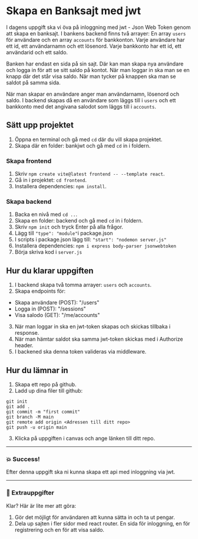 # Skapa en Banksajt med jwt

I dagens uppgift ska vi öva på inloggning med jwt - Json Web Token genom att
skapa en banksajt. I bankens backend finns två arrayer: En array `users` för användare
och en array `accounts` för bankkonton. Varje användare har ett id, ett användarnamn och ett
lösenord. Varje bankkonto har ett id, ett användarid och ett saldo.

Banken har endast en sida på sin sajt. Där kan man skapa nya användare och logga in
för att se sitt saldo på kontot. När man loggar in ska man se en knapp där det står
visa saldo. När man tycker på knappen ska man se saldot på samma sida.

När man skapar en användare anger man användarnamn, lösenord och saldo. I backend skapas
då en användare som läggs till i `users` och ett bankkonto med det angivana salodot som läggs till i `accounts`.

## Sätt upp projektet

1. Öppna en terminal och gå med `cd` där du vill skapa projektet.
2. Skapa där en folder: bankjwt och gå med `cd` in i foldern.

### Skapa frontend

1. Skriv `npm create vite@latest frontend -- --template react`.
2. Gå in i projektet: `cd frontend`.
3. Installera dependencies: `npm install`.

### Skapa backend

1. Backa en nivå med `cd ..`.
1. Skapa en folder: backend och gå med `cd` in i foldern.
2. Skriv `npm init` och tryck Enter på alla frågor.
3. Lägg till `"type": "module"`i package.json
4. I scripts i package.json lägg till: `"start": "nodemon server.js"`
5. Installera dependencies: `npm i express body-parser jsonwebtoken`
6. Börja skriva kod i `server.js`

## Hur du klarar uppgiften

1. I backend skapa två tomma arrayer: `users` och `accounts`.
2. Skapa endpoints för:

- Skapa användare (POST): "/users"
- Logga in (POST): "/sessions"
- Visa salodo (GET): "/me/accounts"

3. När man loggar in ska en jwt-token skapas och skickas tillbaka i response.
4. När man hämtar saldot ska samma jwt-token skickas med i Authorize header.
5. I backened ska denna token valideras via middleware.

## Hur du lämnar in

1. Skapa ett repo på github.
2. Ladd up dina filer till github:

```
git init
git add .
git commit -m "first commit"
git branch -M main
git remote add origin <Adressen till ditt repo>
git push -u origin main
```

3. Klicka på uppgiften i canvas och ange länken till ditt repo.

---

### :boom: Success!

Efter denna uppgift ska ni kunna skapa ett api med inloggning via jwt.

---

### :runner: Extrauppgifter

Klar? Här är lite mer att göra:

1. Gör det möjligt för användaren att kunna sätta in och ta ut pengar.
2. Dela up sajten i fler sidor med react router. En sida för inloggning,
   en för registrering och en för att visa saldo.